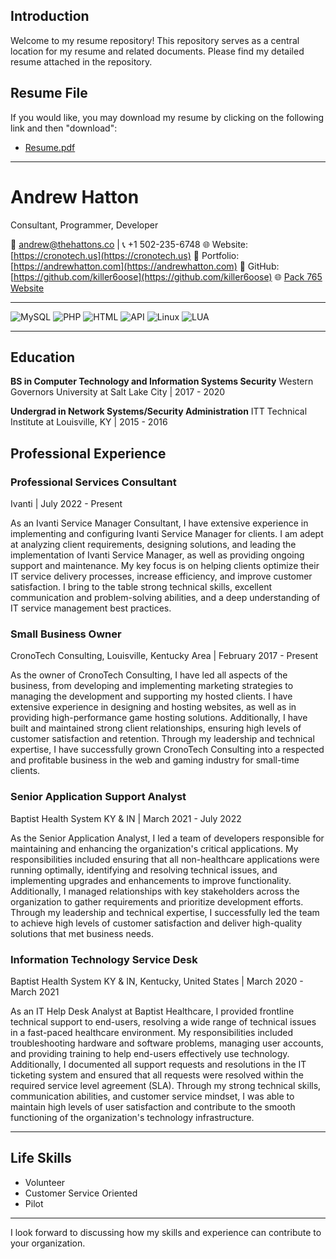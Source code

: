 ## Introduction
Welcome to my resume repository! This repository serves as a central location for my resume and related documents. Please find my detailed resume attached in the repository.

## Resume File
If you would like, you may download my resume by clicking on the following link and then "download":
- [Resume.pdf](Andrew-Hatton-Resume.pdf)

---
# Andrew Hatton

Consultant, Programmer, Developer

📧 andrew@thehattons.co | 📞 +1 502-235-6748
🌐 Website: [https://cronotech.us](https://cronotech.us)
💼 Portfolio: [https://andrewhatton.com](https://andrewhatton.com)
🐙 GitHub: [https://github.com/killer6oose](https://github.com/killer6oose)
🌐 [Pack 765 Website](https://pack765.com)

---
![MySQL](https://img.shields.io/badge/MySQL-85%25%20skilled-blue)
![PHP](https://img.shields.io/badge/PHP-75%25%20skilled-purple)
![HTML](https://img.shields.io/badge/HTML-100%25%20skilled-orange)
![API](https://img.shields.io/badge/API-85%25%20skilled-green)
![Linux](https://img.shields.io/badge/Linux-90%25%20skilled-yellow)
![LUA](https://img.shields.io/badge/LUA-90%25%20skilled-blueviolet)


---

## Education

**BS in Computer Technology and Information Systems Security**
Western Governors University at Salt Lake City | 2017 - 2020

**Undergrad in Network Systems/Security Administration**
ITT Technical Institute at Louisville, KY | 2015 - 2016

## Professional Experience

### Professional Services Consultant
Ivanti | July 2022 - Present

As an Ivanti Service Manager Consultant, I have extensive experience in implementing and configuring Ivanti Service Manager for clients. I am adept at analyzing client requirements, designing solutions, and leading the implementation of Ivanti Service Manager, as well as providing ongoing support and maintenance. My key focus is on helping clients optimize their IT service delivery processes, increase efficiency, and improve customer satisfaction. I bring to the table strong technical skills, excellent communication and problem-solving abilities, and a deep understanding of IT service management best practices.

### Small Business Owner
CronoTech Consulting, Louisville, Kentucky Area | February 2017 - Present

As the owner of CronoTech Consulting, I have led all aspects of the business, from developing and implementing marketing strategies to managing the development and supporting my hosted clients. I have extensive experience in designing and hosting websites, as well as in providing high-performance game hosting solutions. Additionally, I have built and maintained strong client relationships, ensuring high levels of customer satisfaction and retention. Through my leadership and technical expertise, I have successfully grown CronoTech Consulting into a respected and profitable business in the web and gaming industry for small-time clients.

### Senior Application Support Analyst
Baptist Health System KY & IN | March 2021 - July 2022

As the Senior Application Analyst, I led a team of developers responsible for maintaining and enhancing the organization's critical applications. My responsibilities included ensuring that all non-healthcare applications were running optimally, identifying and resolving technical issues, and implementing upgrades and enhancements to improve functionality. Additionally, I managed relationships with key stakeholders across the organization to gather requirements and prioritize development efforts. Through my leadership and technical expertise, I successfully led the team to achieve high levels of customer satisfaction and deliver high-quality solutions that met business needs.

### Information Technology Service Desk
Baptist Health System KY & IN, Kentucky, United States | March 2020 - March 2021

As an IT Help Desk Analyst at Baptist Healthcare, I provided frontline technical support to end-users, resolving a wide range of technical issues in a fast-paced healthcare environment. My responsibilities included troubleshooting hardware and software problems, managing user accounts, and providing training to help end-users effectively use technology. Additionally, I documented all support requests and resolutions in the IT ticketing system and ensured that all requests were resolved within the required service level agreement (SLA). Through my strong technical skills, communication abilities, and customer service mindset, I was able to maintain high levels of user satisfaction and contribute to the smooth functioning of the organization's technology infrastructure.

---

## Life Skills

- Volunteer
- Customer Service Oriented
- Pilot

---

I look forward to discussing how my skills and experience can contribute to your organization.
